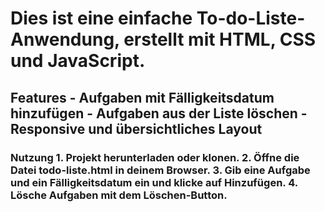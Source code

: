 # Dies ist eine einfache To-do-Liste-Anwendung, erstellt mit HTML, CSS und JavaScript. 
## Features - Aufgaben mit Fälligkeitsdatum hinzufügen - Aufgaben aus der Liste löschen - Responsive und übersichtliches Layout  
### Nutzung 1. Projekt herunterladen oder klonen. 2. Öffne die Datei todo-liste.html in deinem Browser. 3. Gib eine Aufgabe und ein Fälligkeitsdatum ein und klicke auf Hinzufügen. 4. Lösche Aufgaben mit dem Löschen-Button.